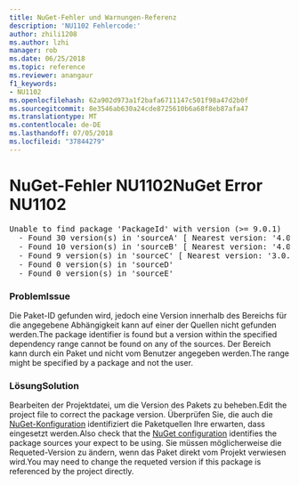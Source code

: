 ```yaml
---
title: NuGet-Fehler und Warnungen-Referenz
description: 'NU1102 Fehlercode:'
author: zhili1208
ms.author: lzhi
manager: rob
ms.date: 06/25/2018
ms.topic: reference
ms.reviewer: anangaur
f1_keywords:
- NU1102
ms.openlocfilehash: 62a902d973a1f2bafa6711147c501f98a47d2b0f
ms.sourcegitcommit: 8e3546ab630a24cde8725610b6a68f8eb87afa47
ms.translationtype: MT
ms.contentlocale: de-DE
ms.lasthandoff: 07/05/2018
ms.locfileid: "37844279"
---
```

# <a name="nuget-error-nu1102"></a><span data-ttu-id="8e622-103">NuGet-Fehler NU1102</span><span class="sxs-lookup"><span data-stu-id="8e622-103">NuGet Error NU1102</span></span>

<pre>Unable to find package 'PackageId' with version (>= 9.0.1)<br/>  - Found 30 version(s) in 'sourceA' [ Nearest version: '4.0.0' ]<br/>  - Found 10 version(s) in 'sourceB' [ Nearest version: '4.0.0-rc-2129' ]<br/>  - Found 9 version(s) in 'sourceC' [ Nearest version: '3.0.0-beta-00032' ]<br/>  - Found 0 version(s) in 'sourceD'<br/>  - Found 0 version(s) in 'sourceE'</pre>

### <a name="issue"></a><span data-ttu-id="8e622-104">Problem</span><span class="sxs-lookup"><span data-stu-id="8e622-104">Issue</span></span>
<span data-ttu-id="8e622-105">Die Paket-ID gefunden wird, jedoch eine Version innerhalb des Bereichs für die angegebene Abhängigkeit kann auf einer der Quellen nicht gefunden werden.</span><span class="sxs-lookup"><span data-stu-id="8e622-105">The package identifier is found but a version within the specified dependency range cannot be found on any of the sources.</span></span> <span data-ttu-id="8e622-106">Der Bereich kann durch ein Paket und nicht vom Benutzer angegeben werden.</span><span class="sxs-lookup"><span data-stu-id="8e622-106">The range might be specified by a package and not the user.</span></span>

### <a name="solution"></a><span data-ttu-id="8e622-107">Lösung</span><span class="sxs-lookup"><span data-stu-id="8e622-107">Solution</span></span>
<span data-ttu-id="8e622-108">Bearbeiten der Projektdatei, um die Version des Pakets zu beheben.</span><span class="sxs-lookup"><span data-stu-id="8e622-108">Edit the project file to correct the package version.</span></span> <span data-ttu-id="8e622-109">Überprüfen Sie, die auch die [NuGet-Konfiguration](../../consume-packages/Configuring-NuGet-Behavior.md) identifiziert die Paketquellen Ihre erwarten, dass eingesetzt werden.</span><span class="sxs-lookup"><span data-stu-id="8e622-109">Also check that the [NuGet configuration](../../consume-packages/Configuring-NuGet-Behavior.md) identifies the package sources your expect to be using.</span></span> <span data-ttu-id="8e622-110">Sie müssen möglicherweise die Requeted-Version zu ändern, wenn das Paket direkt vom Projekt verwiesen wird.</span><span class="sxs-lookup"><span data-stu-id="8e622-110">You may need to change the requeted version if this package is referenced by the project directly.</span></span>